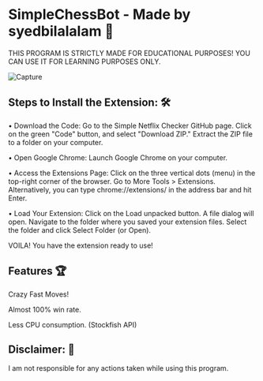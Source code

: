 
# SimpleChessBot - Made by syedbilalalam 👻

THIS PROGRAM IS STRICTLY MADE FOR EDUCATIONAL PURPOSES! YOU CAN USE IT FOR LEARNING PURPOSES ONLY.

![Capture](https://github.com/user-attachments/assets/0d6d395d-0b85-496c-a32e-09baec02f742)


## Steps to Install the Extension: 🛠 

• Download the Code: Go to the Simple Netflix Checker GitHub page. Click on the green "Code" button, and select "Download ZIP." Extract the ZIP file to a folder on your computer.

• Open Google Chrome: Launch Google Chrome on your computer.

• Access the Extensions Page: 
 Click on the three vertical dots (menu) in the top-right corner of the browser.
Go to More Tools > Extensions.
Alternatively, you can type chrome://extensions/ in the address bar and hit Enter.


• Load Your Extension: Click on the Load unpacked button.
A file dialog will open. Navigate to the folder where you saved your extension files.
Select the folder and click Select Folder (or Open).

VOILA! You have the extension ready to use!


## Features 🏆

Crazy Fast Moves!

Almost 100% win rate.

Less CPU consumption. (Stockfish API)

## Disclaimer: 🚨
I am not responsible for any actions taken while using this program.
